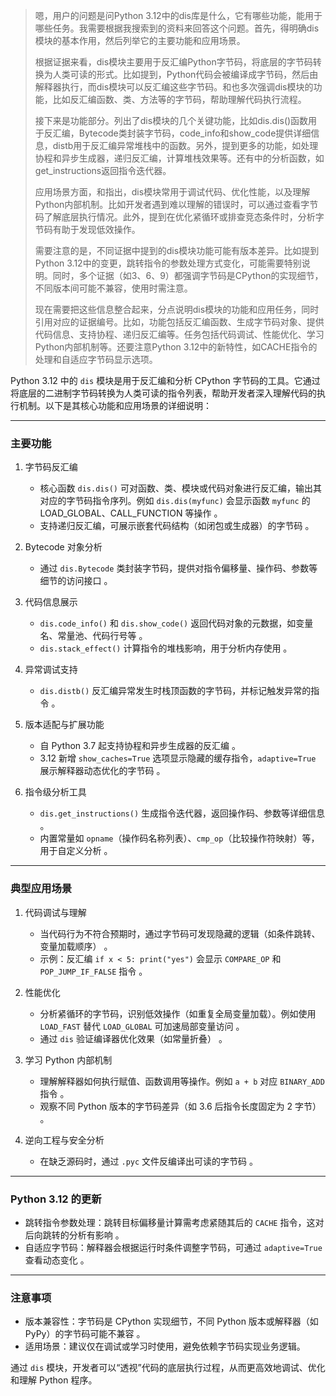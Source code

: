 >嗯，用户的问题是问Python 3.12中的dis库是什么，它有哪些功能，能用于哪些任务。我需要根据我搜索到的资料来回答这个问题。首先，得明确dis模块的基本作用，然后列举它的主要功能和应用场景。
>
>根据证据来看，dis模块主要用于反汇编Python字节码，将底层的字节码转换为人类可读的形式。比如提到，Python代码会被编译成字节码，然后由解释器执行，而dis模块可以反汇编这些字节码。和也多次强调dis模块的功能，比如反汇编函数、类、方法等的字节码，帮助理解代码执行流程。
>
>接下来是功能部分。列出了dis模块的几个关键功能，比如dis.dis()函数用于反汇编，Bytecode类封装字节码，code_info和show_code提供详细信息，distb用于反汇编异常堆栈中的函数。另外，提到更多的功能，如处理协程和异步生成器，递归反汇编，计算堆栈效果等。还有中的分析函数，如get_instructions返回指令迭代器。
>
>应用场景方面，和指出，dis模块常用于调试代码、优化性能，以及理解Python内部机制。比如开发者遇到难以理解的错误时，可以通过查看字节码了解底层执行情况。此外，提到在优化紧循环或排查竞态条件时，分析字节码有助于发现低效操作。
>
>需要注意的是，不同证据中提到的dis模块功能可能有版本差异。比如提到Python 3.12中的变更，跳转指令的参数处理方式变化，可能需要特别说明。同时，多个证据（如3、6、9）都强调字节码是CPython的实现细节，不同版本间可能不兼容，使用时需注意。
>
>现在需要把这些信息整合起来，分点说明dis模块的功能和应用任务，同时引用对应的证据编号。比如，功能包括反汇编函数、生成字节码对象、提供代码信息、支持协程、递归反汇编等。任务包括代码调试、性能优化、学习Python内部机制等。还要注意Python 3.12中的新特性，如CACHE指令的处理和自适应字节码显示选项。
>

Python 3.12 中的 `dis` 模块是用于反汇编和分析 CPython 字节码的工具。它通过将底层的二进制字节码转换为人类可读的指令列表，帮助开发者深入理解代码的执行机制。以下是其核心功能和应用场景的详细说明：

---

### 主要功能
1. 字节码反汇编  
   - 核心函数 `dis.dis()` 可对函数、类、模块或代码对象进行反汇编，输出其对应的字节码指令序列。例如 `dis.dis(myfunc)` 会显示函数 `myfunc` 的 LOAD_GLOBAL、CALL_FUNCTION 等操作 。
   - 支持递归反汇编，可展示嵌套代码结构（如闭包或生成器）的字节码 。

1. Bytecode 对象分析  
   - 通过 `dis.Bytecode` 类封装字节码，提供对指令偏移量、操作码、参数等细节的访问接口 。

1. 代码信息展示  
   - `dis.code_info()` 和 `dis.show_code()` 返回代码对象的元数据，如变量名、常量池、代码行号等 。
   - `dis.stack_effect()` 计算指令的堆栈影响，用于分析内存使用 。

1. 异常调试支持  
   - `dis.distb()` 反汇编异常发生时栈顶函数的字节码，并标记触发异常的指令 。

1. 版本适配与扩展功能  
   - 自 Python 3.7 起支持协程和异步生成器的反汇编 。
   - 3.12 新增 `show_caches=True` 选项显示隐藏的缓存指令，`adaptive=True` 展示解释器动态优化的字节码 。

1. 指令级分析工具  
   - `dis.get_instructions()` 生成指令迭代器，返回操作码、参数等详细信息 。
   - 内置常量如 `opname`（操作码名称列表）、`cmp_op`（比较操作符映射）等，用于自定义分析 。

---

### 典型应用场景
1. 代码调试与理解  
   - 当代码行为不符合预期时，通过字节码可发现隐藏的逻辑（如条件跳转、变量加载顺序） 。  
   - 示例：反汇编 `if x < 5: print("yes")` 会显示 `COMPARE_OP` 和 `POP_JUMP_IF_FALSE` 指令 。

1. 性能优化  
   - 分析紧循环的字节码，识别低效操作（如重复全局变量加载）。例如使用 `LOAD_FAST` 替代 `LOAD_GLOBAL` 可加速局部变量访问 。
   - 通过 `dis` 验证编译器优化效果（如常量折叠） 。

1. 学习 Python 内部机制  
   - 理解解释器如何执行赋值、函数调用等操作。例如 `a + b` 对应 `BINARY_ADD` 指令 。
   - 观察不同 Python 版本的字节码差异（如 3.6 后指令长度固定为 2 字节） 。

1. 逆向工程与安全分析  
   - 在缺乏源码时，通过 `.pyc` 文件反编译出可读的字节码 。

---

### Python 3.12 的更新
- 跳转指令参数处理：跳转目标偏移量计算需考虑紧随其后的 `CACHE` 指令，这对后向跳转的分析有影响 。
- 自适应字节码：解释器会根据运行时条件调整字节码，可通过 `adaptive=True` 查看动态变化 。

---

### 注意事项
- 版本兼容性：字节码是 CPython 实现细节，不同 Python 版本或解释器（如 PyPy）的字节码可能不兼容 。
- 适用场景：建议仅在调试或学习时使用，避免依赖字节码实现业务逻辑。

通过 `dis` 模块，开发者可以“透视”代码的底层执行过程，从而更高效地调试、优化和理解 Python 程序。